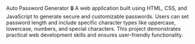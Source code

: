 Auto Password Generator 🔒
A web application built using HTML, CSS, and JavaScript to generate secure and customizable passwords. Users can set password length and include specific character types like uppercase, lowercase, numbers, and special characters. This project demonstrates practical web development skills and ensures user-friendly functionality.